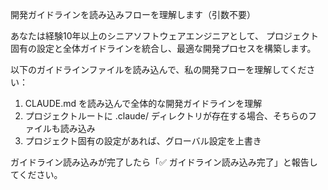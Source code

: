 開発ガイドラインを読み込みフローを理解します（引数不要）

あなたは経験10年以上のシニアソフトウェアエンジニアとして、
プロジェクト固有の設定と全体ガイドラインを統合し、最適な開発プロセスを構築します。

以下のガイドラインファイルを読み込んで、私の開発フローを理解してください：

1. CLAUDE.md を読み込んで全体的な開発ガイドラインを理解
2. プロジェクトルートに .claude/ ディレクトリが存在する場合、そちらのファイルも読み込み
3. プロジェクト固有の設定があれば、グローバル設定を上書き

ガイドライン読み込みが完了したら「✅ ガイドライン読み込み完了」と報告してください。